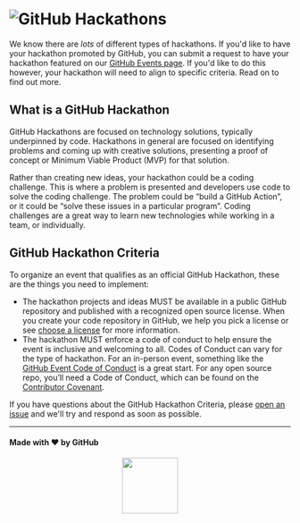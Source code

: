 # ![GitHub Hackathons](https://user-images.githubusercontent.com/36594527/118075399-4a4e4380-b3f3-11eb-8cd9-5196988ff25b.png)

We know there are _lots_ of different types of hackathons. If you'd like to have your hackathon promoted by GitHub, you can submit a request to have your hackathon featured on our [GitHub Events page](https://github.com/events). If you'd like to do this however, your hackathon will need to align to specific criteria. Read on to find out more.

## What is a GitHub Hackathon

GitHub Hackathons are focused on technology solutions, typically underpinned by code. Hackathons in general are focused on identifying problems and coming up with creative solutions, presenting a proof of concept or Minimum Viable Product (MVP) for that solution.

Rather than creating new ideas, your hackathon could be a coding challenge. This is where a problem is presented and developers use code to solve the coding challenge. The problem could be “build a GitHub Action”, or it could be “solve these issues in a particular program”.  Coding challenges are a great way to learn new technologies while working in a team, or individually. 

## GitHub Hackathon Criteria

To organize an event that qualifies as an official GitHub Hackathon, these are the things you need to implement:
- The hackathon projects and ideas MUST be available in a public GitHub repository and published with a recognized open source license. When you create your code repository in GitHub, we help you pick a license or see [choose a license](https://choosealicense.com/) for more information.
- The hackathon MUST enforce a code of conduct to help ensure the event is inclusive and welcoming to all. Codes of Conduct can vary for the type of hackathon. For an in-person event, something like the [GitHub Event Code of Conduct](https://help.github.com/en/github/site-policy/github-event-code-of-conduct) is a great start. For any open source repo, you’ll need a Code of Conduct, which can be found on the [Contributor Covenant](https://help.github.com/en/github/site-policy/github-event-code-of-conduct).

If you have questions about the GitHub Hackathon Criteria, please [open an issue](https://github.com/github/hackathons/issues/new?assignees=MishManners&labels=&template=HackathonCriteria.md&title=Question+%E2%9D%93+regarding+eligibity+criteria+) and we'll try and respond as soon as possible.

_______

#### Made with ❤️ by GitHub

<div align="center">
<img src="https://github.com/github/hackathons/blob/main/.github/images/GitHub%20Hackathons%20Logo.png" width="100">
</div>
